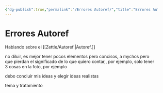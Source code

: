 ```yaml
---
{"dg-publish":true,"permalink":"/Errores Autoref/","title":"Errores Autoref","tags":["Idea,"],"noteIcon":"","created":"2023-05-25T08:34:25.150-05:00","updated":"2023-05-25T09:19:16.981-05:00"}
---
```



# Errores Autoref

Hablando sobre el [[Zettle/Autoref.\|Autoref.]]

no diluir, es mejor tener pocos elementos pero concisos, a mychos pero que pierdan el significado de lo que quiero contar,, por ejemplo, solo tener 3 cosas en la foto, por ejemplo

debo concluir mis ideas y elegir ideas realistas

tema y tratamiento

